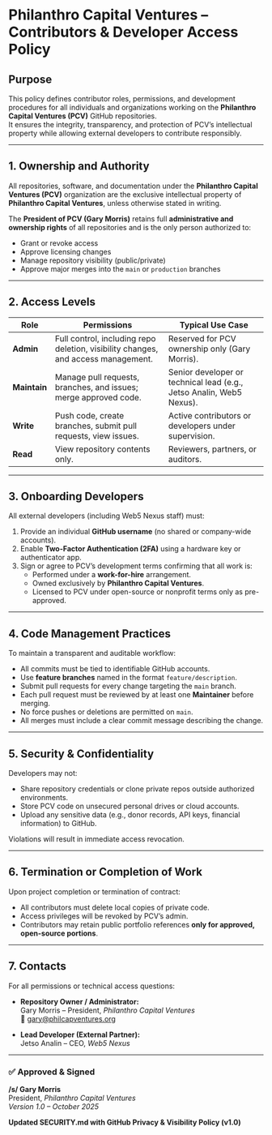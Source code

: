 # Philanthro Capital Ventures – Contributors & Developer Access Policy

## Purpose
This policy defines contributor roles, permissions, and development procedures for all individuals and organizations working on the **Philanthro Capital Ventures (PCV)** GitHub repositories.  
It ensures the integrity, transparency, and protection of PCV’s intellectual property while allowing external developers to contribute responsibly.

---

## 1. Ownership and Authority
All repositories, software, and documentation under the **Philanthro Capital Ventures (PCV)** organization are the exclusive intellectual property of **Philanthro Capital Ventures**, unless otherwise stated in writing.

The **President of PCV (Gary Morris)** retains full **administrative and ownership rights** of all repositories and is the only person authorized to:
- Grant or revoke access
- Approve licensing changes
- Manage repository visibility (public/private)
- Approve major merges into the `main` or `production` branches

---

## 2. Access Levels

| Role | Permissions | Typical Use Case |
|------|--------------|------------------|
| **Admin** | Full control, including repo deletion, visibility changes, and access management. | Reserved for PCV ownership only (Gary Morris). |
| **Maintain** | Manage pull requests, branches, and issues; merge approved code. | Senior developer or technical lead (e.g., Jetso Analin, Web5 Nexus). |
| **Write** | Push code, create branches, submit pull requests, view issues. | Active contributors or developers under supervision. |
| **Read** | View repository contents only. | Reviewers, partners, or auditors. |

---

## 3. Onboarding Developers

All external developers (including Web5 Nexus staff) must:
1. Provide an individual **GitHub username** (no shared or company-wide accounts).  
2. Enable **Two-Factor Authentication (2FA)** using a hardware key or authenticator app.  
3. Sign or agree to PCV’s development terms confirming that all work is:
   - Performed under a **work-for-hire** arrangement.  
   - Owned exclusively by **Philanthro Capital Ventures**.  
   - Licensed to PCV under open-source or nonprofit terms only as pre-approved.  

---

## 4. Code Management Practices

To maintain a transparent and auditable workflow:
- All commits must be tied to identifiable GitHub accounts.  
- Use **feature branches** named in the format `feature/description`.  
- Submit pull requests for every change targeting the `main` branch.  
- Each pull request must be reviewed by at least one **Maintainer** before merging.  
- No force pushes or deletions are permitted on `main`.  
- All merges must include a clear commit message describing the change.

---

## 5. Security & Confidentiality

Developers may not:
- Share repository credentials or clone private repos outside authorized environments.  
- Store PCV code on unsecured personal drives or cloud accounts.  
- Upload any sensitive data (e.g., donor records, API keys, financial information) to GitHub.  

Violations will result in immediate access revocation.

---

## 6. Termination or Completion of Work

Upon project completion or termination of contract:
- All contributors must delete local copies of private code.  
- Access privileges will be revoked by PCV’s admin.  
- Contributors may retain public portfolio references **only for approved, open-source portions**.

---

## 7. Contacts

For all permissions or technical access questions:
- **Repository Owner / Administrator:**  
  Gary Morris – President, *Philanthro Capital Ventures*  
  📧 gary@philcapventures.org  

- **Lead Developer (External Partner):**  
  Jetso Analin – CEO, *Web5 Nexus*

---

### ✅ Approved & Signed

**/s/ Gary Morris**  
President, *Philanthro Capital Ventures*  
*Version 1.0 – October 2025*

**Updated SECURITY.md with GitHub Privacy & Visibility Policy (v1.0)**
